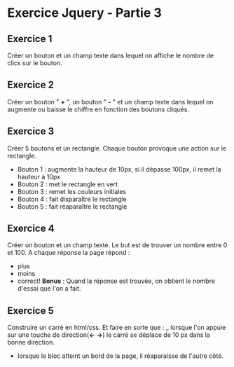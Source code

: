 # Exercice Jquery - Partie 3


## Exercice 1
Créer un bouton et un champ texte dans lequel on affiche le nombre de clics sur le bouton.

## Exercice 2
Créer un bouton " **+** ", un bouton " **-** " et un champ texte dans lequel on augmente ou baisse le chiffre en fonction des boutons cliqués.

## Exercice 3
Créer 5 boutons et un rectangle. Chaque bouton provoque une action sur le rectangle.
- Bouton 1 : augmente la hauteur de 10px, si il dépasse 100px, il remet la hauteur à 10px
- Bouton 2 : met le rectangle en vert
- Bouton 3 : remet les couleurs initiales
- Bouton 4 : fait disparaître le rectangle
- Bouton 5 : fait réaparaître le rectangle

## Exercice 4
Créer un bouton et un champ texte. Le but est de trouver un nombre entre 0 et 100. A chaque réponse la page répond :
- plus
- moins
- correct!
**Bonus** : Quand la réponse est trouvée, on obtient le nombre d'essai que l'on a fait.

## Exercice 5
Construire  un carré en html/css. Et faire en sorte que : 
_ lorsque l'on appuie sur une touche de direction(**<-** **->**) le carré se déplace de 10 px dans la bonne direction.  
- lorsque le bloc atteint un bord de la page, il réaparaisse de l'autre côté.

